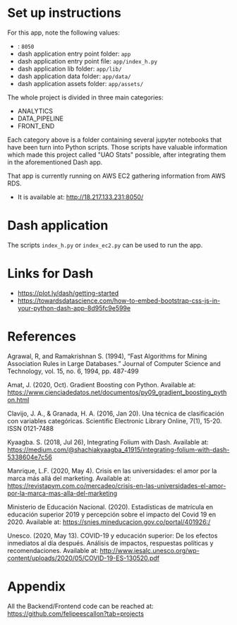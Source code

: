 # Set up instructions

For this app, note the following values:
- <port-of-dash-app>: `8050`
- dash application entry point folder: `app`
- dash application entry point file: `app/index_h.py`
- dash application lib folder: `app/lib/`
- dash application data folder: `app/data/`
- dash application assets folder: `app/assets/`


The whole project is divided in three main categories:
- ANALYTICS
- DATA_PIPELINE
- FRONT_END

Each category above is a folder containing several jupyter
notebooks that have been turn into Python scripts. Those 
scripts have valuable information which made this project
called "UAO Stats" possible, after integrating them in the
aforementioned Dash app.

That app is currently running on AWS EC2 gathering information
from AWS RDS. 

- It is available at: http://18.217.133.231:8050/


# Dash application 

The scripts `index_h.py` or `index_ec2.py` can be used to run the app.


# Links for Dash

- https://plot.ly/dash/getting-started
- https://towardsdatascience.com/how-to-embed-bootstrap-css-js-in-your-python-dash-app-8d95fc9e599e



# References 

Agrawal, R, and Ramakrishnan S. (1994), “Fast Algorithms for Mining Association Rules in Large Databases.” Journal of Computer Science and Technology, vol. 15, no. 6, 1994, pp. 487-499

Amat, J. (2020, Oct). Gradient Boosting con Python. Available at: https://www.cienciadedatos.net/documentos/py09_gradient_boosting_python.html

Clavijo, J. A., & Granada, H. A. (2016, Jan 20). Una técnica de clasificación con variables categóricas. Scientific Electronic Library Online, 7(1), 15-20. ISSN 0121-7488 

Kyaagba. S. (2018, Jul 26), Integrating Folium with Dash. Available at: https://medium.com/@shachiakyaagba_41915/integrating-folium-with-dash-5338604e7c56

Manrique, L.F. (2020, May 4). Crisis en las universidades: el amor por la marca más allá del marketing. Available at: https://revistapym.com.co/mercadeo/crisis-en-las-universidades-el-amor-por-la-marca-mas-alla-del-marketing 

Ministerio de Educación Nacional. (2020). Estadísticas de matrícula en educación superior 2019 y percepción sobre el impacto del Covid 19 en 2020. Available at: https://snies.mineducacion.gov.co/portal/401926:/ 

Unesco. (2020, May 13). COVID-19 y educación superior: De los efectos inmediatos al día después. Análisis de impactos, respuestas políticas y recomendaciones. Available at: http://www.iesalc.unesco.org/wp-content/uploads/2020/05/COVID-19-ES-130520.pdf 


# Appendix

All the Backend/Frontend code can be reached at: 
https://github.com/felipeescallon?tab=projects


